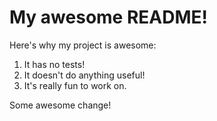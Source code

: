 # My awesome README!

Here's why my project is awesome:

1. It has no tests!
1. It doesn't do anything useful!
1. It's really fun to work on.


Some awesome change!
